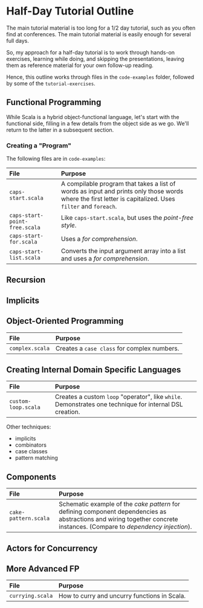# Half-Day Tutorial Outline

The main tutorial material is too long for a 1/2 day tutorial, such as you often find at conferences. The main tutorial material is easily enough for several full days.

So, my approach for a half-day tutorial is to work through hands-on exercises, learning while doing, and skipping the presentations, leaving them as reference material for your own follow-up reading.

Hence, this outline works through files in the `code-examples` folder, followed by some of the `tutorial-exercises`. 

## Functional Programming

While Scala is a hybrid object-functional language, let's start with the functional side, filling in a few details from the object side as we go. We'll return to the latter in a subsequent section.

### Creating a "Program" 

The following files are in `code-examples`:

File | Purpose
:--- | :---
`caps-start.scala` | A compilable program that takes a list of words as input and prints only those words where the first letter is capitalized. Uses `filter` and `foreach`.
`caps-start-point-free.scala` | Like `caps-start.scala`, but uses the *point-free style*.
`caps-start-for.scala` | Uses a *for comprehension*.
`caps-start-list.scala` | Converts the input argument array into a list and uses a *for comprehension*.

## Recursion

## Implicits


## Object-Oriented Programming

File | Purpose
:--- | :---
`complex.scala` | Creates a `case class` for complex numbers.

## Creating Internal Domain Specific Languages

File | Purpose
:--- | :---
`custom-loop.scala` | Creates a custom `loop` "operator", like `while`. Demonstrates one technique for internal DSL creation.

Other techniques:

* implicits
* combinators
* case classes
* pattern matching

## Components

File | Purpose
:--- | :---
`cake-pattern.scala` | Schematic example of the *cake pattern* for defining component dependencies as abstractions and wiring together concrete instances. (Compare to *dependency injection*).

## Actors for Concurrency

## More Advanced FP

File | Purpose
:--- | :---
`currying.scala` | How to curry and uncurry functions in Scala.

